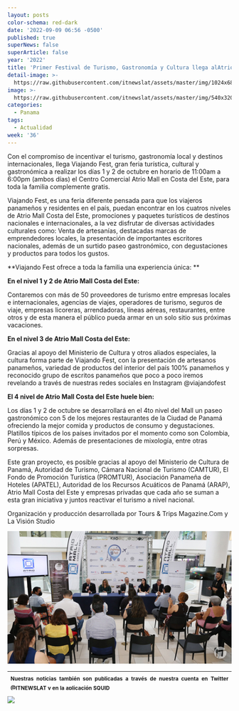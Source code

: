 ```yaml
---
layout: posts
color-schema: red-dark
date: '2022-09-09 06:56 -0500'
published: true
superNews: false
superArticle: false
year: '2022'
title: 'Primer Festival de Turismo, Gastronomía y Cultura llega alAtrio Mall '
detail-image: >-
  https://raw.githubusercontent.com/itnewslat/assets/master/img/1024x680/viajando-tour-g.jpg
image: >-
  https://raw.githubusercontent.com/itnewslat/assets/master/img/540x320/viajando-tour-p.jpg
categories:
  - Panama
tags:
  - Actualidad
week: '36'
---
```

Con el compromiso de incentivar el turismo, gastronomía local y destinos internacionales, llega Viajando Fest, gran feria turística, cultural y gastronómica a realizar los días 1 y 2 de octubre en horario de 11:00am a 6:00pm (ambos días) el Centro Comercial Atrio Mall en Costa del Este, para toda la familia complemente gratis.  
 
Viajando Fest, es una feria diferente pensada para que los viajeros panameños y residentes en el país, puedan encontrar en los cuatros niveles de Atrio Mall Costa del Este, promociones y paquetes turísticos de destinos nacionales e internacionales, a la vez disfrutar de diversas actividades culturales como: Venta de artesanías, destacadas marcas de emprendedores locales, la presentación de importantes escritores nacionales, además de un surtido paseo gastronómico, con degustaciones y productos para todos los gustos.  
 
**Viajando Fest ofrece a toda la familia una experiencia única: **
 
**En el nivel 1 y 2 de Atrio Mall Costa del Este:** 

Contaremos con más de 50 proveedores de turismo entre empresas locales e internacionales, agencias de viajes, operadores de turismo, seguros de viaje, empresas licoreras, arrendadoras, líneas aéreas, restaurantes, entre otros y de esta manera el público pueda armar en un solo sitio sus próximas vacaciones. 
 
**En el nivel 3 de Atrio Mall Costa del Este:**

Gracias al apoyo del Ministerio de Cultura y otros aliados especiales, la cultura forma parte de Viajando Fest, con la presentación de artesanos panameños, variedad de productos del interior del país 100% panameños y reconocido grupo de escritos panameños que poco a poco iremos revelando a través de nuestras redes sociales en Instagram @viajandofest
 
**El 4 nivel de Atrio Mall Costa del Este huele bien:**

Los días 1 y 2 de octubre se desarrollará en el 4to nivel del Mall un paseo gastronómico con 5 de los mejores restaurantes de la Ciudad de Panamá ofreciendo la mejor comida y productos de consumo y degustaciones. Platillos típicos de los países invitados por el momento como son Colombia, Perú y México. Además de presentaciones de mixología, entre otras sorpresas.
 
Este gran proyecto, es posible gracias al apoyo del Ministerio de Cultura de Panamá, Autoridad de Turismo, Cámara Nacional de Turismo (CAMTUR), El Fondo de Promoción Turística (PROMTUR), Asociación Panameña de Hoteles (APATEL), Autoridad de los Recursos Acuáticos de Panamá (ARAP), Atrio Mall Costa del Este y empresas privadas que cada año se suman a esta gran iniciativa y juntos reactivar el turismo a nivel nacional.  
 
Organización y producción desarrollada por Tours & Trips Magazine.Com y La Visión Studio  

![](https://raw.githubusercontent.com/itnewslat/assets/master/img/540x320/viajando-tour-p.jpg)

<table style="height: 42px;" width="569">
<tbody>
<tr>
<td style="text-align: justify;"><sub><strong>Nuestras noticias también son publicadas a través de nuestra cuenta en Twitter <a href="https://twitter.com/itnewslat?lang=es">@ITNEWSLAT</a> y en la aplicación <a href="https://squidapp.co/en/">SQUID</a></strong></sub></td>
</tr>
</tbody>
</table>

<img src="https://tracker.metricool.com/c3po.jpg?hash=56f88a41e39ab42c063cc51676587a04"/>